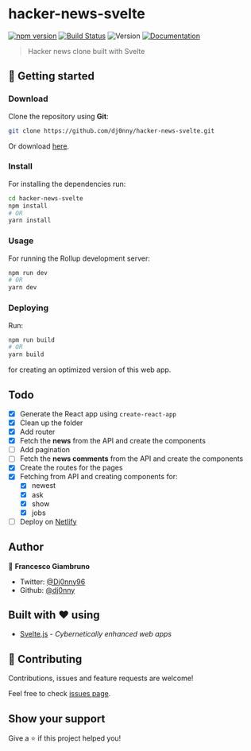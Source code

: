 # hacker-news-svelte

[![npm version](https://badge.fury.io/js/svelte.svg)](https://badge.fury.io/js/svelte)
[![Build Status](https://travis-ci.org/dj0nny/hacker-news-svelte.svg?branch=develop)](https://travis-ci.org/dj0nny/hacker-news-svelte)
![Version](https://img.shields.io/badge/version-1.0.0-blue.svg?cacheSeconds=2592000)
[![Documentation](https://img.shields.io/badge/documentation-yes-brightgreen.svg)](https://github.com/dj0nny/hacker-news-svelte#readme)

> Hacker news clone built with Svelte

## 🚀 Getting started

### Download

Clone the repository using **Git**:
```bash
git clone https://github.com/dj0nny/hacker-news-svelte.git
```
Or download [here](https://github.com/dj0nny/hacker-news-svelte/archive/develop.zip).

### Install

For installing the dependencies run:

```sh
cd hacker-news-svelte
npm install
# OR
yarn install
```

### Usage

For running the Rollup development server:

```sh
npm run dev
# OR
yarn dev
```

### Deploying

Run:

```bash
npm run build
# OR
yarn build
```
for creating an optimized version of this web app.

## Todo

- [x] Generate the React app using `create-react-app`
- [x] Clean up the folder
- [x] Add router
- [x] Fetch the **news** from the API and create the components
- [ ] Add pagination
- [ ] Fetch the **news comments** from the API and create the components
- [x] Create the routes for the pages
- [x] Fetching from API and creating components for:
  - [x] newest
  - [x] ask
  - [x] show
  - [x] jobs
- [ ] Deploy on [Netlify](https://netlify.com)

## Author

👤 **Francesco Giambruno**

* Twitter: [@Dj0nny96](https://twitter.com/Dj0nny96)
* Github: [@dj0nny](https://github.com/dj0nny)

## Built with :heart: using
* [Svelte.js](https://svelte.dev) - _Cybernetically enhanced web apps_

## 🤝 Contributing

Contributions, issues and feature requests are welcome!

Feel free to check [issues page](https://github.com/dj0nny/hacker-news-svelte/issues).

## Show your support

Give a ⭐️ if this project helped you!